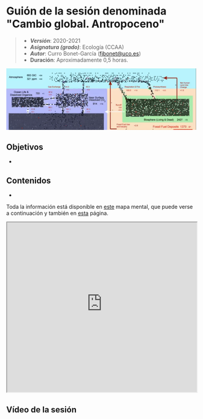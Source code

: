 # Guión de la sesión denominada "Cambio global. Antropoceno"


> + **_Versión_**: 2020-2021
> + **_Asignatura (grado)_**: Ecología (CCAA)
> + **_Autor_**: Curro Bonet-García (fjbonet@uco.es)
> + **Duración**: Aproximadamente 0,5 horas.

![portada](https://github.com/aprendiendo-cosas/Te_ciclos_biogeo_ecologia_ccaa/raw/main/imagenes/portada.png)



## Objetivos 

+ 



 ## Contenidos
+ 



Toda la información está disponible en [este](https://github.com/aprendiendo-cosas/Te_ciclos_biogeo_ecologia_ccaa/raw/main/presentacion/ciclos_biogeo.xmind) mapa mental, que puede verse a continuación y también en [esta](https://aprendiendo-cosas.github.io/Te_ciclos_biogeo_ecologia_ccaa/presentacion/ciclos_biogeo.html) página. 



<iframe
  src="https://aprendiendo-cosas.github.io/Te_ciclos_biogeo_ecologia_ccaa/presentacion/ciclos_biogeo.html"
  style="width:100%; height:450px;"
></iframe>


## Vídeo de la sesión

